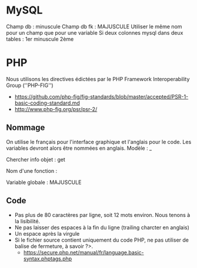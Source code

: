 # MySQL
Champ db : minuscule
Champ db fk : MAJUSCULE
Utiliser le même nom pour un champ que pour une variable
Si deux colonnes mysql dans deux tables : 1er minuscule 2ème 

# PHP
Nous utilisons les directives édictées par le PHP Framework Interoperability Group (''PHP-FIG'')
 - https://github.com/php-fig/fig-standards/blob/master/accepted/PSR-1-basic-coding-standard.md
 - http://www.php-fig.org/psr/psr-2/

## Nommage
On utilise le français pour l'interface graphique et l'anglais pour le code.
Les variables devront alors être nommées en anglais.
Modèle : _

Chercher info objet : get<nom>

Nom d'une fonction : 

Variable globale : MAJUSCULE

## Code
 - Pas plus de 80 caractères par ligne, soit 12 mots environ. Nous tenons à la lisibilité.
 - Ne pas laisser des espaces à la fin du ligne (trailing charcter en anglais)
 - Un espace après la virgule
 - Si le fichier source contient uniquement du code PHP, ne pas utiliser de balise de fermeture, à savoir ?>.
   - https://secure.php.net/manual/fr/language.basic-syntax.phptags.php
